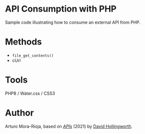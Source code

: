 # API Consumption with PHP
Sample code illustrating how to consume an external API from PHP.

# Methods
- `file_get_contents()`
- cUrl

# Tools
PHP8 / Water.css / CSS3

# Author
Arturo Mora-Rioja, based on [<em>APIs</em>](https://www.youtube.com/playlist?list=PLFbnPuoQkKsdvZW_zLex4O0tHa_NSKnbI) (2021) by [David Hollingworth](https://davehollingworth.com/).